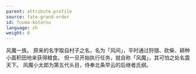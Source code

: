 ```yaml
---
parent: attribute.profile
source: fate-grand-order
id: fuuma-kotarou
language: zh
weight: 0
---
```


风魔一族。
原来的名字取自村子之名，名为「风间」，平时通过狩猎、砍柴、耕种小面积田地来获得粮食。
但一旦开始执行任务，就自称「风魔」，其可怕之处名震天下。
风魔小太郎为第五代头目，侍奉北条早云的后继者氏纲。
